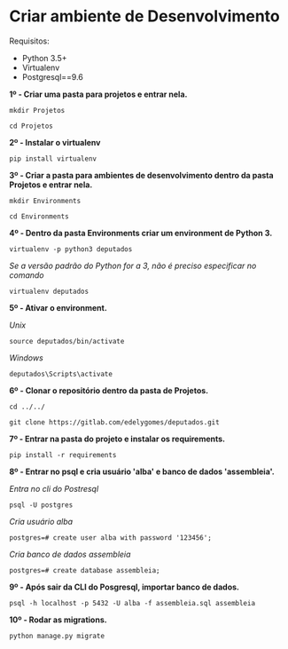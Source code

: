 Criar ambiente de Desenvolvimento
=================================

Requisitos:

- Python 3.5+
- Virtualenv
- Postgresql==9.6

**1º - Criar uma pasta para projetos e entrar nela.**

`mkdir Projetos`

`cd Projetos`

**2º - Instalar o virtualenv**

`pip install virtualenv`

**3º - Criar a pasta para ambientes de desenvolvimento dentro da pasta Projetos e entrar nela.**

`mkdir Environments`

`cd Environments`

**4º - Dentro da pasta Environments criar um environment de Python 3.**

`virtualenv -p python3 deputados`

*Se a versão padrão do Python for a 3, não é preciso especificar no comando*

`virtualenv deputados`

**5º - Ativar o environment.**

*Unix*

`source deputados/bin/activate`

*Windows*

`deputados\Scripts\activate`

**6º - Clonar o repositório dentro da pasta de Projetos.**

`cd ../../`

`git clone https://gitlab.com/edelygomes/deputados.git`


**7º - Entrar na pasta do projeto e instalar os requirements.**

`pip install -r requirements`


**8º - Entrar no psql e cria usuário 'alba' e banco de dados 'assembleia'.**

*Entra no cli do Postresql*

`psql -U postgres`

*Cria usuário alba*

`postgres=# create user alba with password '123456';`

*Cria banco de dados assembleia*

`postgres=# create database assembleia;`

**9º - Após sair da CLI do Posgresql, importar banco de dados.**

`psql -h localhost -p 5432 -U alba -f assembleia.sql assembleia`

**10º - Rodar as migrations.**

`python manage.py migrate`